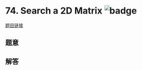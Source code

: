 # 74. Search a 2D Matrix ![badge](https://img.shields.io/badge/-medium-yellow?style=flat-square)

[题目链接](https://leetcode.com/problems/search-a-2d-matrix)

## 题意

## 解答

